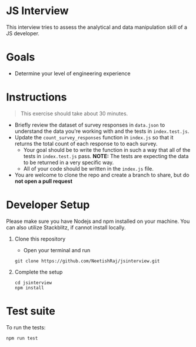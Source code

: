 # JS Interview

This interview tries to assess the analytical and data manipulation skill of a JS developer.

# Goals

- Determine your level of engineering experience

# Instructions

> This exercise should take about 30 minutes.

- Briefly review the dataset of survey responses in `data.json` to understand the data you're working with and the tests in `index.test.js`.
- Update the `count_survey_responses` function in `index.js` so that it returns the total count of each response to to each survey.
  - Your goal should be to write the function in such a way that all of the tests in `index.test.js` pass. **NOTE:** The tests are expecting the data to be returned in a very specific way.
  - All of your code should be written in the `index.js` file.
- You are welcome to clone the repo and create a branch to share, but do **not open a pull request**

# Developer Setup

Please make sure you have Nodejs and npm installed on your machine. You can also utilize Stackblitz, if cannot install locally.

1. Clone this repository

   - Open your terminal and run

   ```
   git clone https://github.com/NeetishRaj/jsinterview.git
   ```

2. Complete the setup
   ```
   cd jsinterview
   npm install
   ```

# Test suite

To run the tests:

```
npm run test
```
